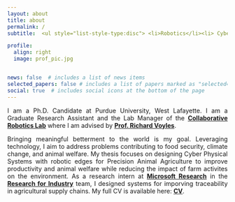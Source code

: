```yaml
---
layout: about
title: about
permalink: /
subtitle:  <ul style="list-style-type:disc"> <li>Robotics</li><li> Cyber Physical Systems</li><li> Artificial Intelligence </li></ul>

profile:
  align: right
  image: prof_pic.jpg


news: false  # includes a list of news items
selected_papers: false # includes a list of papers marked as "selected={true}"
social: true  # includes social icons at the bottom of the page
---
```

<p style="text-align:justify">
I am a Ph.D. Candidate at Purdue University, West Lafayette. I am a Graduate Research Assistant and the Lab Manager of the <a href="https://www.purdue.edu/crl/"> <b>Collaborative Robotics Lab</b></a> where I am advised by <a href="https://web.ics.purdue.edu/~rvoyles/"><b>Prof. Richard Voyles</b></a>.</p>

  
<p style="text-align:justify"> 
Bringing meaningful betterment to the world is my goal. Leveraging technology, I aim to address problems contributing to food security, climate change, and animal welfare. My thesis focuses on designing Cyber Physical Systems with robotic edges for Precision Animal Agriculture to improve productivity and animal welfare while reducing the impact of farm activites on the environment. As a research intern at <a href="https://www.microsoft.com/en-us/research/"><b>Microsoft Research</b></a> in the <a href="https://www.microsoft.com/en-us/research/group/research-for-industry/"><b>Research for Industry</b></a> team, I designed systems for imporving traceability in agricultural supply chains. My full CV is available here: <a href="/assets/cv.pdf"><b>CV</b></a>. </p>


